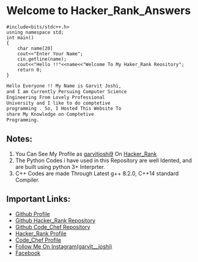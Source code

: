 # Welcome to Hacker_Rank_Answers

    #include<bits/stdc++.h>
    usning namespace std;
    int main()
    {
        char name[20]
        cout<<"Enter Your Name";
        cin.getline(name);
        cout<<"Hello !!"<<name<<"Welcome To My Haker_Rank Reository";
        return 0;
    }


```markdown
Hello Everyone !! My Name is Garvit Joshi, 
and I am Currently Persuing Computer Science 
Engineering From Lovely Professional 
University and I like to do comptetive 
programming . So, I Hosted This Website To 
share My Knowledge on Comptetive 
Programming.
```

## Notes:
1. You Can See My Profile as [garvitjoshi9](https://www.hackerrank.com/garvitjoshi9) On [Hacker_Rank](https://www.hackerrank.com/)
2. The Python Codes i have used in this Repository are well Idented, and are built using python 3+ Interprter.
3. C++ Codes are made Through Latest g++ 8.2.0, C++14 standard Compiler.


## Important Links:
* [Github Profile](https://github.com/garvit-joshi)
* [Github Hacker_Rank Repository](https://github.com/garvit-joshi/HackerRank)
* [Github Code_Chef Repository](https://github.com/garvit-joshi/CodeChef)
* [Hacker_Rank Profile](https://www.hackerrank.com/garvitjoshi9)
* [Code_Chef Profile](https://www.codechef.com/users/garvitjoshi9)
* [Follow Me On Instagram(garvit__joshi)](https://www.instagram.com/garvit__joshi/)
* [Facebook](https://www.facebook.com/profile.php?id=100009274090199)
